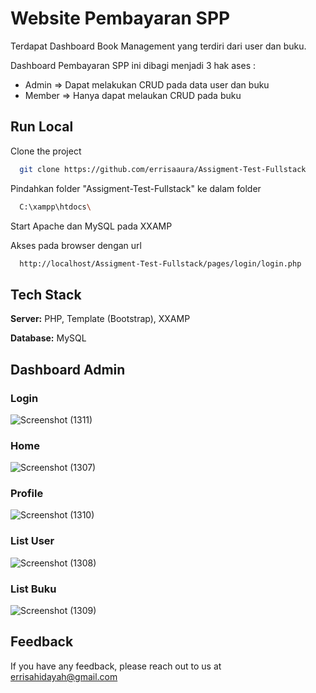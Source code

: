 # Website Pembayaran SPP

Terdapat Dashboard Book Management yang terdiri dari user dan buku. 

Dashboard Pembayaran SPP ini dibagi menjadi 3 hak ases :
- Admin => Dapat melakukan CRUD pada data user dan buku
- Member => Hanya dapat melaukan CRUD pada buku

## Run Local

Clone the project

```bash
  git clone https://github.com/errisaaura/Assigment-Test-Fullstack
```

Pindahkan folder "Assigment-Test-Fullstack" ke dalam folder 

```bash
  C:\xampp\htdocs\
```

Start Apache dan MySQL pada XXAMP

Akses pada browser dengan url

```bash
  http://localhost/Assigment-Test-Fullstack/pages/login/login.php
```

## Tech Stack

**Server:** PHP, Template (Bootstrap), XXAMP

**Database:** MySQL

## Dashboard Admin
### Login
![Screenshot (1311)](https://github.com/errisaaura/Web-Tribe/assets/71597004/ca9c609f-2b3c-4607-b9ad-16032b33c13a)
### Home
![Screenshot (1307)](https://github.com/errisaaura/Web-Tribe/assets/71597004/0ff1ffa3-bce1-43e9-b339-dd9217400f9a)
### Profile
![Screenshot (1310)](https://github.com/errisaaura/Web-Tribe/assets/71597004/0003bf00-90b0-4bdd-9c09-7324ebaff00a)
### List User
![Screenshot (1308)](https://github.com/errisaaura/Web-Tribe/assets/71597004/26634d67-f5ae-4fd8-bbf8-1a5cc77c8859)
### List Buku
![Screenshot (1309)](https://github.com/errisaaura/Web-Tribe/assets/71597004/6f5a1a50-edfc-4591-9015-bf9e56b24002)


## Feedback

If you have any feedback, please reach out to us at errisahidayah@gmail.com
